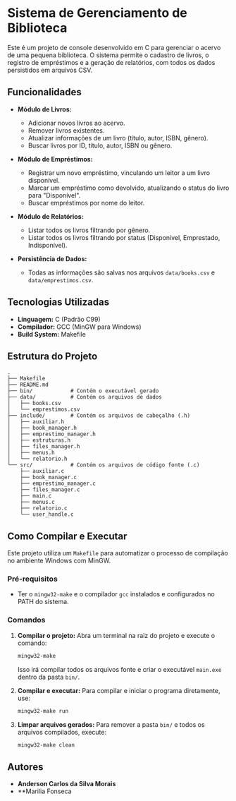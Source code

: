 # Sistema de Gerenciamento de Biblioteca

Este é um projeto de console desenvolvido em C para gerenciar o acervo de uma pequena biblioteca. O sistema permite o cadastro de livros, o registro de empréstimos e a geração de relatórios, com todos os dados persistidos em arquivos CSV.

## Funcionalidades

*   **Módulo de Livros:**
    *   Adicionar novos livros ao acervo.
    *   Remover livros existentes.
    *   Atualizar informações de um livro (título, autor, ISBN, gênero).
    *   Buscar livros por ID, título, autor, ISBN ou gênero.

*   **Módulo de Empréstimos:**
    *   Registrar um novo empréstimo, vinculando um leitor a um livro disponível.
    *   Marcar um empréstimo como devolvido, atualizando o status do livro para "Disponível".
    *   Buscar empréstimos por nome do leitor.

*   **Módulo de Relatórios:**
    *   Listar todos os livros filtrando por gênero.
    *   Listar todos os livros filtrando por status (Disponível, Emprestado, Indisponível).

*   **Persistência de Dados:**
    *   Todas as informações são salvas nos arquivos `data/books.csv` e `data/emprestimos.csv`.

## Tecnologias Utilizadas

*   **Linguagem:** C (Padrão C99)
*   **Compilador:** GCC (MinGW para Windows)
*   **Build System:** Makefile

## Estrutura do Projeto

```
.
├── Makefile
├── README.md
├── bin/            # Contém o executável gerado
├── data/           # Contém os arquivos de dados
│   ├── books.csv
│   └── emprestimos.csv
├── include/        # Contém os arquivos de cabeçalho (.h)
│   ├── auxiliar.h
│   ├── book_manager.h
│   ├── emprestimo_manager.h
│   ├── estruturas.h
│   ├── files_manager.h
│   ├── menus.h
│   └── relatorio.h
└── src/            # Contém os arquivos de código fonte (.c)
    ├── auxiliar.c
    ├── book_manager.c
    ├── emprestimo_manager.c
    ├── files_manager.c
    ├── main.c
    ├── menus.c
    ├── relatorio.c
    └── user_handle.c
```

## Como Compilar e Executar

Este projeto utiliza um `Makefile` para automatizar o processo de compilação no ambiente Windows com MinGW.

### Pré-requisitos

*   Ter o `mingw32-make` e o compilador `gcc` instalados e configurados no PATH do sistema.

### Comandos

1.  **Compilar o projeto:**
    Abra um terminal na raiz do projeto e execute o comando:
    ```bash
    mingw32-make
    ```
    Isso irá compilar todos os arquivos fonte e criar o executável `main.exe` dentro da pasta `bin/`.

2.  **Compilar e executar:**
    Para compilar e iniciar o programa diretamente, use:
    ```bash
    mingw32-make run
    ```

3.  **Limpar arquivos gerados:**
    Para remover a pasta `bin/` e todos os arquivos compilados, execute:
    ```bash
    mingw32-make clean
    ```

## Autores

*   **Anderson Carlos da Silva Morais**
*   **Marilia Fonseca